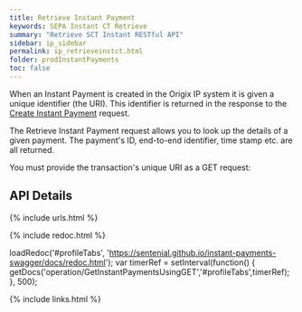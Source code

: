 ```yaml
---
title: Retrieve Instant Payment
keywords: SEPA Instant CT Retrieve
summary: "Retrieve SCT Instant RESTful API"
sidebar: ip_sidebar
permalink: ip_retrieveinstct.html
folder: prodInstantPayments
toc: false
---
```



When an Instant Payment is created in the Origix IP system it is given a unique identifier (the URI). This identifier is returned in the response to the <a href ="ip_createinstct.html">Create Instant Payment</a> request.

The Retrieve Instant Payment request allows you to look up the details of a given payment. The payment's ID, end-to-end identifier, time stamp etc. are all returned.

You must provide the transaction's unique URI as a GET request:


## API Details

{% include urls.html %}

<ul id="profileTabs" class="nav nav-tabs">
    
   
</ul>
 
 {% include redoc.html %}

loadRedoc('#profileTabs', 'https://sentenial.github.io/instant-payments-swagger/docs/redoc.html');
var timerRef = setInterval(function() { getDocs('operation/GetInstantPaymentsUsingGET','#profileTabs',timerRef); }, 500);

</script>


<div id="mydiv"></div>


</div>



</div>


{% include links.html %}